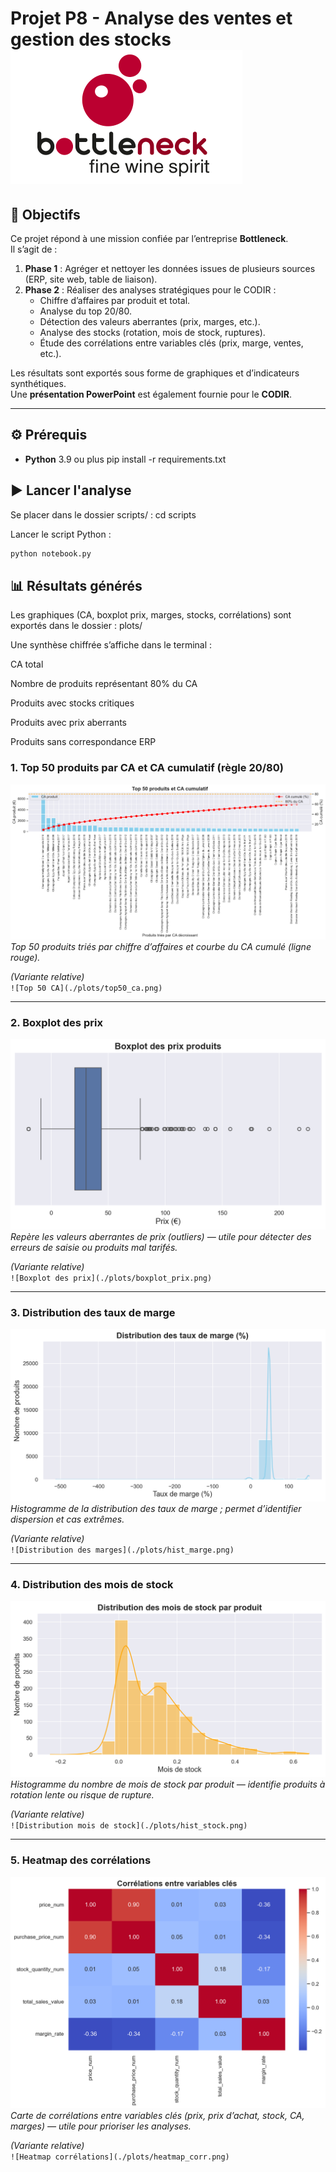 # Projet P8 - Analyse des ventes et gestion des stocks ![Logo Bottleneck](https://github.com/hNnicolas/P8_Gestion_donnee_boutique_python/blob/main/logo.png)

## 🎯 Objectifs

Ce projet répond à une mission confiée par l’entreprise **Bottleneck**.  
Il s’agit de :

1. **Phase 1** : Agréger et nettoyer les données issues de plusieurs sources (ERP, site web, table de liaison).
2. **Phase 2** : Réaliser des analyses stratégiques pour le CODIR :
   - Chiffre d’affaires par produit et total.
   - Analyse du top 20/80.
   - Détection des valeurs aberrantes (prix, marges, etc.).
   - Analyse des stocks (rotation, mois de stock, ruptures).
   - Étude des corrélations entre variables clés (prix, marge, ventes, etc.).

Les résultats sont exportés sous forme de graphiques et d’indicateurs synthétiques.  
Une **présentation PowerPoint** est également fournie pour le **CODIR**.

---

## ⚙️ Prérequis

- **Python** 3.9 ou plus
  pip install -r requirements.txt

## ▶️ Lancer l'analyse

Se placer dans le dossier scripts/ :
cd scripts

Lancer le script Python :

```bash
python notebook.py
```

## 📊 Résultats générés

Les graphiques (CA, boxplot prix, marges, stocks, corrélations) sont exportés dans le dossier :
plots/

Une synthèse chiffrée s’affiche dans le terminal :

CA total

Nombre de produits représentant 80% du CA

Produits avec stocks critiques

Produits avec prix aberrants

Produits sans correspondance ERP

### 1. Top 50 produits par CA et CA cumulatif (règle 20/80)

![Top 50 CA](https://github.com/hNnicolas/P8_Gestion_donnee_boutique_python/blob/main/plots/top50_ca.png)
_Top 50 produits triés par chiffre d’affaires et courbe du CA cumulé (ligne rouge)._

_(Variante relative)_  
`![Top 50 CA](./plots/top50_ca.png)`

---

### 2. Boxplot des prix

![Boxplot des prix](https://github.com/hNnicolas/P8_Gestion_donnee_boutique_python/blob/main/plots/boxplot_prix.png)
_Repère les valeurs aberrantes de prix (outliers) — utile pour détecter des erreurs de saisie ou produits mal tarifés._

_(Variante relative)_  
`![Boxplot des prix](./plots/boxplot_prix.png)`

---

### 3. Distribution des taux de marge

![Distribution des marges](https://github.com/hNnicolas/P8_Gestion_donnee_boutique_python/blob/main/plots/hist_marge.png)
_Histogramme de la distribution des taux de marge ; permet d’identifier dispersion et cas extrêmes._

_(Variante relative)_  
`![Distribution des marges](./plots/hist_marge.png)`

---

### 4. Distribution des mois de stock

![Distribution mois de stock](https://github.com/hNnicolas/P8_Gestion_donnee_boutique_python/blob/main/plots/hist_stock.png)
_Histogramme du nombre de mois de stock par produit — identifie produits à rotation lente ou risque de rupture._

_(Variante relative)_  
`![Distribution mois de stock](./plots/hist_stock.png)`

---

### 5. Heatmap des corrélations

![Heatmap corrélations](https://github.com/hNnicolas/P8_Gestion_donnee_boutique_python/blob/main/plots/heatmap_corr.png)
_Carte de corrélations entre variables clés (prix, prix d’achat, stock, CA, marges) — utile pour prioriser les analyses._

_(Variante relative)_  
`![Heatmap corrélations](./plots/heatmap_corr.png)`
